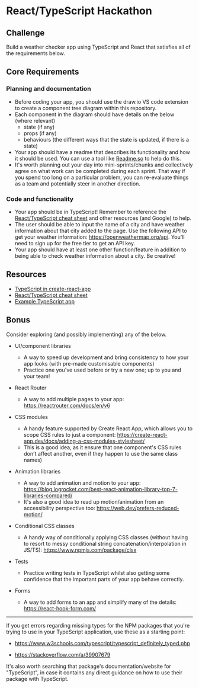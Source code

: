 # React/TypeScript Hackathon

## Challenge

Build a weather checker app using TypeScript and React that satisfies all of the requirements below.

## Core Requirements

### Planning and documentation

- Before coding your app, you should use the draw.io VS code extension to create a component tree diagram within this repository.
- Each component in the diagram should have details on the below (where relevant)
  - state (if any)
  - props (if any)
  - behaviours (the different ways that the state is updated, if there is a state)
- Your app should have a readme that describes its functionality and how it should be used. You can use a tool like [Readme.so](https://readme.so/editor) to help do this.
- It's worth planning out your day into mini-sprints/chunks and collectively agree on what work can be completed during each sprint. That way if you spend too long on a particular problem, you can re-evaluate things as a team and potentially steer in another direction.

### Code and functionality

- Your app should be in TypeScript! Remember to reference the [React/TypeScript cheat sheet](https://github.com/typescript-cheatsheets/react#reacttypescript-cheatsheets) and other resources (and Google) to help.
- The user should be able to input the name of a city and have weather information about that city added to the page. Use the following API to get your weather information: https://openweathermap.org/api. You'll need to sign up for the free tier to get an API key.
- Your app should have at least one other function/feature in addition to being able to check weather information about a city. Be creative!

## Resources

- [TypeScript in create-react-app](https://create-react-app.dev/docs/adding-typescript/)
- [React/TypeScript cheat sheet](https://github.com/typescript-cheatsheets/react#reacttypescript-cheatsheets)
- [Example TypeScript app](https://github.com/JoselynDRF/react-redux-typescript-todolist)

## Bonus

Consider exploring (and possibly implementing) any of the below.

- UI/component libraries

  - A way to speed up development and bring consistency to how your app looks (with pre-made customisable components)
  - Practice one you've used before or try a new one; up to you and your team!

- React Router
  - A way to add multiple pages to your app: https://reactrouter.com/docs/en/v6
- CSS modules
  - A handy feature supported by Create React App, which allows you to scope CSS rules to just a component: https://create-react-app.dev/docs/adding-a-css-modules-stylesheet/
  - This is a good idea, as it ensure that one component's CSS rules don't affect another, even if they happen to use the same class names)
- Animation libraries

  - A way to add animation and motion to your app: https://blog.logrocket.com/best-react-animation-library-top-7-libraries-compared/
  - It's also a good idea to read up motion/animation from an accessibility perspective too: https://web.dev/prefers-reduced-motion/

- Conditional CSS classes

  - A handy way of conditionally applying CSS classes (without having to resort to messy conditional string concatenation/interpolation in JS/TS): https://www.npmjs.com/package/clsx

- Tests

  - Practice writing tests in TypeScript whilst also getting some confidence that the important parts of your app behave correctly.

- Forms
  - A way to add forms to an app and simplify many of the details: https://react-hook-form.com/

---

If you get errors regarding missing types for the NPM packages that you're trying to use in your TypeScript application, use these as a starting point:

- https://www.w3schools.com/typescript/typescript_definitely_typed.php

- https://stackoverflow.com/a/39907679

It's also worth searching that package's documentation/website for "TypeScript", in case it contains any direct guidance on how to use their package with TypeScript.
